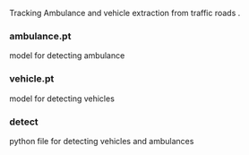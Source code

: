 Tracking Ambulance and vehicle extraction from traffic roads .
### ambulance.pt 
model for detecting ambulance 
### vehicle.pt
model for detecting vehicles 
### detect 
python file for detecting vehicles and ambulances 
